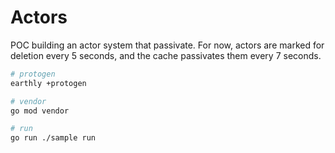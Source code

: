 # Actors

POC building an actor system that passivate. For now, actors are marked for deletion every 5 seconds, and the cache passivates them every 7 seconds.

```sh
# protogen
earthly +protogen

# vendor
go mod vendor

# run
go run ./sample run
```

